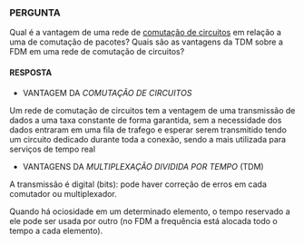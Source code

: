 ### PERGUNTA

Qual é a vantagem de uma rede de [comutação de circuitos](https://youtu.be/i8aW5s7HFvE) em relação a uma de comutação de pacotes? Quais são as vantagens da TDM sobre a FDM em uma rede de comutação de circuitos?

#### RESPOSTA

- VANTAGEM DA *COMUTAÇÃO DE CIRCUITOS*

Um rede de comutação de circuitos tem a ventagem de uma transmissão de dados a uma taxa constante de forma garantida, sem a necessidade dos dados entraram em uma fila de trafego e esperar serem transmitido tendo um circuito dedicado durante toda a conexão, sendo a mais utilizada para serviços de tempo real

- VANTAGENS DA *MULTIPLEXAÇÃO DIVIDIDA POR TEMPO* (TDM)

A transmissão é digital (bits): pode haver correção de erros em cada comutador ou multiplexador.  

Quando há ociosidade em um determinado elemento, o tempo reservado a ele pode ser usada por outro (no FDM a frequência está alocada todo o tempo a cada elemento).
